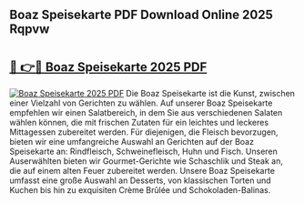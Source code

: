## Boaz Speisekarte PDF Download Online 2025 Rqpvw

# <h2><a href="http://gce6jf.nevu.top/?p=Boaz+Speisekarte">🔗 👉🔴 Boaz Speisekarte 2025 PDF</a></h2>

[![Boaz Speisekarte 2025 PDF](https://i.imgur.com/dBaPXMq.png)](http://gce6jf.nevu.top/?p=Boaz+Speisekarte)
Die Boaz Speisekarte ist die Kunst, zwischen einer Vielzahl von Gerichten zu wählen. Auf unserer Boaz Speisekarte empfehlen wir einen Salatbereich, in dem Sie aus verschiedenen Salaten wählen können, die mit frischen Zutaten für ein leichtes und leckeres Mittagessen zubereitet werden. Für diejenigen, die Fleisch bevorzugen, bieten wir eine umfangreiche Auswahl an Gerichten auf der Boaz Speisekarte an: Rindfleisch, Schweinefleisch, Huhn und Fisch. Unseren Auserwählten bieten wir Gourmet-Gerichte wie Schaschlik und Steak an, die auf einem alten Feuer zubereitet werden. Unsere Boaz Speisekarte umfasst eine große Auswahl an Desserts, von klassischen Torten und Kuchen bis hin zu exquisiten Crème Brûlée und Schokoladen-Balinas.

